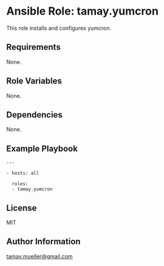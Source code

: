 Ansible Role: tamay.yumcron
=========

This role installs and configures yumcron.

Requirements
------------

None.

Role Variables
--------------

None.

Dependencies
------------

None.

Example Playbook
----------------

    ---
    
    - hosts: all
    
      roles:
      - tamay.yumcron

License
-------

MIT

Author Information
------------------

tamay.mueller@gmail.com
